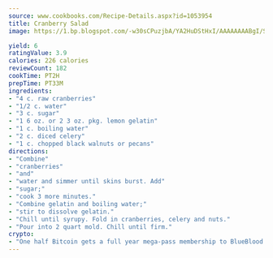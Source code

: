 ```yaml
---
source: www.cookbooks.com/Recipe-Details.aspx?id=1053954
title: Cranberry Salad
image: https://1.bp.blogspot.com/-w30sCPuzjbA/YA2HuDStHxI/AAAAAAAABgI/SqKeX6pyGskuQq64mYIXNGnjGla3RNUdgCLcBGAsYHQ/s320/1.png

yield: 6
ratingValue: 3.9
calories: 226 calories
reviewCount: 182
cookTime: PT2H
prepTime: PT33M
ingredients:
- "4 c. raw cranberries"
- "1/2 c. water"
- "3 c. sugar"
- "1 6 oz. or 2 3 oz. pkg. lemon gelatin"
- "1 c. boiling water"
- "2 c. diced celery"
- "1 c. chopped black walnuts or pecans"
directions:
- "Combine"
- "cranberries"
- "and"
- "water and simmer until skins burst. Add"
- "sugar;"
- "cook 3 more minutes."
- "Combine gelatin and boiling water;"
- "stir to dissolve gelatin."
- "Chill until syrupy. Fold in cranberries, celery and nuts."
- "Pour into 2 quart mold. Chill until firm."
crypto:
- "One half Bitcoin gets a full year mega-pass membership to BlueBlood."
---
```

